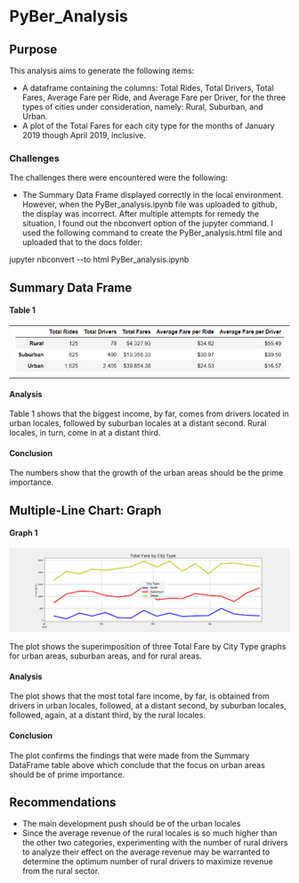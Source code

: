 # PyBer_Analysis

## Purpose

This analysis aims to generate the following items:

* A dataframe containing the columns: Total Rides, Total Drivers, Total Fares, Average Fare per Ride, and Average Fare per Driver, for the three types of cities under consideration, namely: Rural, Suburban, and Urban.
* A plot of the Total Fares for each city type for the months of January 2019 though April 2019, inclusive.

### Challenges

The challenges there were encountered were the following:

* The Summary Data Frame displayed correctly in the local environment. However, when the PyBer_analysis.ipynb file was uploaded to github, the display was incorrect. After multiple attempts for remedy the situation, I found out the nbconvert option of the jupyter command. I used the following command to create the PyBer_analysis.html file and uploaded that to the docs folder: 

jupyter nbconvert --to html PyBer_analysis.ipynb

## Summary Data Frame

#### Table 1
<table>
<tr>
<td>
<img src="pics/Summary_Data_Frame.PNG"/>
</td>
</tr>
</table>

#### Analysis

Table 1 shows that the biggest income, by far, comes from drivers located in urban locales, followed by suburban locales at a distant second. Rural locales, in turn, come in at a distant third. 

#### Conclusion

The numbers show that the growth of the urban areas should be the prime importance.

## Multiple-Line Chart: Graph

#### Graph 1

![](analysis/Total_Fare_by_City_Type.png)


The plot shows the superimposition of three Total Fare by City Type graphs for urban areas, suburban areas, and for rural areas. 

#### Analysis

The plot shows that the most total fare income, by far, is obtained from drivers in urban locales, followed, at a distant second, by suburban locales, followed, again, at a distant third, by the rural locales.  

#### Conclusion

The plot confirms the findings that were made from the Summary DataFrame table above which conclude that the focus on urban areas should be of prime importance.

## Recommendations

* The main development push should be of the urban locales
* Since the average revenue of the rural locales is so much higher than the other two categories, experimenting with the number of rural drivers to analyze their effect on the average revenue may be warranted to determine the optimum number of rural drivers to maximize revenue from the rural sector.
